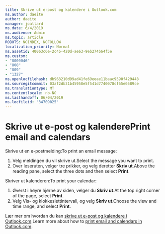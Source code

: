 ```yaml
---
title: Skrive ut e-post og kalendere i Outlook.com
ms.author: daeite
author: daeite
manager: joallard
ms.date: 6/4/2019
ms.audience: Admin
ms.topic: article
ROBOTS: NOINDEX, NOFOLLOW
localization_priority: Normal
ms.assetid: 40063c6e-2c45-420d-ae63-9eb274b64f5e
ms.custom:
- "8000046"
- "808"
- "809"
- "1327"
ms.openlocfilehash: db963210d99ad41fe69eeae11baac9590f429448
ms.sourcegitcommit: 03af2db31b45958e5f541d7740078cf65e0589ce
ms.translationtype: MT
ms.contentlocale: nb-NO
ms.lasthandoff: 06/04/2019
ms.locfileid: "34709025"
---
```

# <a name="print-email-and-calendars"></a><span data-ttu-id="90476-102">Skrive ut e-post og kalendere</span><span class="sxs-lookup"><span data-stu-id="90476-102">Print email and calendars</span></span>

<span data-ttu-id="90476-103">Skrive ut en e-postmelding:</span><span class="sxs-lookup"><span data-stu-id="90476-103">To print an email message:</span></span>
  
1. <span data-ttu-id="90476-104">Velg meldingen du vil skrive ut.</span><span class="sxs-lookup"><span data-stu-id="90476-104">Select the message you want to print.</span></span>
1. <span data-ttu-id="90476-105">Over leseruten, velger tre prikker, og velg deretter **Skriv ut**.</span><span class="sxs-lookup"><span data-stu-id="90476-105">Above the reading pane, select the three dots and then select **Print**.</span></span>

<span data-ttu-id="90476-106">Skriver ut kalenderen:</span><span class="sxs-lookup"><span data-stu-id="90476-106">To print your calendar:</span></span>

1. <span data-ttu-id="90476-107">Øverst i høyre hjørne av siden, velger du **Skriv ut**.</span><span class="sxs-lookup"><span data-stu-id="90476-107">At the top right corner of the page, select **Print**.</span></span>
1. <span data-ttu-id="90476-108">Velg Vis- og klokkeslettintervall, og velg **Skriv ut**.</span><span class="sxs-lookup"><span data-stu-id="90476-108">Choose the view and time range, and select **Print**.</span></span>

<span data-ttu-id="90476-109">Lær mer om hvordan du kan [skrive ut e-post og kalendere i Outlook.com](https://go.microsoft.com/fwlink/p/?linkid=2001208&amp;clcid=0x409).</span><span class="sxs-lookup"><span data-stu-id="90476-109">Learn more about how to [print email and calendars in Outlook.com](https://go.microsoft.com/fwlink/p/?linkid=2001208&amp;clcid=0x409).</span></span>